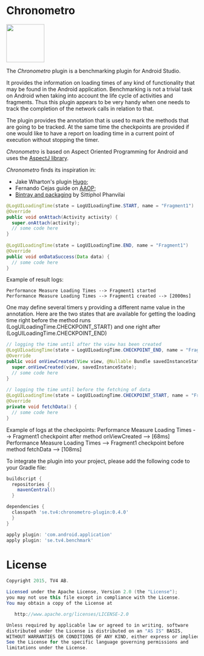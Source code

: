 # Chronometro
<img src="https://github.com/dilah/chronometro/blob/master/stopwatch-34108_640.png" width="100">

The *Chronometro* plugin is a benchmarking plugin for Android Studio. 

It provides the information on loading times of any kind of functionality that may be found in the Android application.
Benchmarking is not a trivial task on Android when taking into account the life cycle of activities and fragments. Thus this plugin appears to be very handy when one needs to track the completion of the network calls in relation to that.

The plugin provides the annotation that is used to mark the methods that are going to be tracked. At the same time the checkpoints are provided if one would like to have a report on loading time in a current point of execution without stopping the timer.

*Chronometro*  is based on Aspect Oriented Programming for Android and uses the [AspectJ library](https://eclipse.org/aspectj/).

*Chronometro*  finds its inspiration in:
* Jake Wharton's plugin [Hugo](https://github.com/JakeWharton/hugo);
* Fernando Cejas guide on [AAOP](http://fernandocejas.com/2014/08/03/aspect-oriented-programming-in-android/);
* [Bintray and packaging](http://inthecheesefactory.com/blog/how-to-upload-library-to-jcenter-maven-central-as-dependency/en) by Sittiphol Phanvilai 


```java
@LogUILoadingTime(state = LogUILoadingTime.START, name = "Fragment1")
@Override
public void onAttach(Activity activity) {
  super.onAttach(activity);
  // some code here
}
    
@LogUILoadingTime(state = LogUILoadingTime.END, name = "Fragment1")
@Override
public void onDataSuccess(Data data) {
  // some code here
}
```
    
Example of result logs:
```
Performance Measure Loading Times --> Fragment1 started
Performance Measure Loading Times --> Fragment1 created --> [2000ms]
```

One may define several timers y providing a different name value in the annotation.
Here are the two states that are available for getting the loading time right before the method runs 
(LogUILoadingTime.CHECKPOINT_START) 
and one right after 
(LogUILoadingTime.CHECKPOINT_END)

```java    
// logging the time until after the view has been created
@LogUILoadingTime(state = LogUILoadingTime.CHECKPOINT_END, name = "Fragment1")
@Override
public void onViewCreated(View view, @Nullable Bundle savedInstanceState) {
  super.onViewCreated(view, savedInstanceState);
  // some code here
}
    
// logging the time until before the fetching of data
@LogUILoadingTime(state = LogUILoadingTime.CHECKPOINT_START, name = "Fragment1")
@Override
private void fetchData() {
  // some code here
}
```
    
Example of logs at the checkpoints:
  Performance Measure Loading Times --> Fragment1 checkpoint after method onViewCreated --> [68ms]
  Performance Measure Loading Times --> Fragment1 checkpoint before method fetchData --> [108ms]
  
  
To integrate the plugin into your project, please add the following code to your Gradle file:
```groovy
buildscript {
  repositories {
    mavenCentral()
  }

dependencies {
  classpath 'se.tv4:chronometro-plugin:0.4.0'
  }
}

apply plugin: 'com.android.application'
apply plugin: 'se.tv4.benchmark'
```

# License
```java
Copyright 2015, TV4 AB.

Licensed under the Apache License, Version 2.0 (the "License");
you may not use this file except in compliance with the License.
You may obtain a copy of the License at

   http://www.apache.org/licenses/LICENSE-2.0

Unless required by applicable law or agreed to in writing, software
distributed under the License is distributed on an "AS IS" BASIS,
WITHOUT WARRANTIES OR CONDITIONS OF ANY KIND, either express or implied.
See the License for the specific language governing permissions and
limitations under the License.
```
